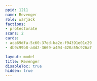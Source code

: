 ```yaml
---
ppid: 1211
name: Revenger
role: warjack
factions:
- protectorate
scans: 2
cards:
- aca69dfa-5c60-37ed-ba2e-f94391e01c29
- 4b9c99b8-a4d2-3669-a494-420a55c926a7

layout: model
title: Revenger
disableToc: true
hidden: true
---
```

